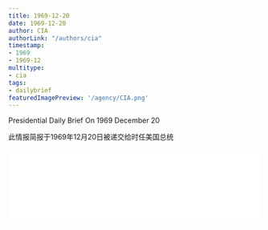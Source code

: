 ```yaml
---
title: 1969-12-20
date: 1969-12-20
author: CIA 
authorLink: "/authors/cia"
timestamp: 
- 1969
- 1969-12
multitype: 
- cia
tags: 
- dailybrief
featuredImagePreview: '/agency/CIA.png'
---
```



Presidential Daily Brief On 1969 December 20

此情报简报于1969年12月20日被递交给时任美国总统

<!--more-->





<div id="over" style="width:100%; overflow:hidden"> <iframe id="sFrame" name="sFrame" frameborder="no" border="0"  allowfullscreen marginwidth="0" scrolling="no" src = " /CIA/1969-12-20.html "  style = " position:absulute; width: 806px; top: 300;" > </iframe> </div>